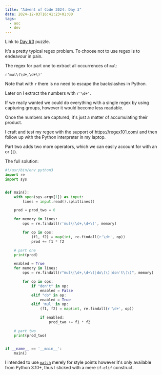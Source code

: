 ```yaml
---
title: "Advent of Code 2024: Day 3"
date: 2024-12-03T16:41:23+01:00
tags:
  - aoc
  - dev
---
```


Link to [Day #3](https://adventofcode.com/2024/day/3) puzzle.


It's a pretty typical regex problem.
To choose not to use regex is to endeavour in pain.

The regex for part one to extract all occurrences of `mul`:

```python3
r'mul\(\d+,\d+\)'
```

Note that with `r` there is no need to escape the backslashes in Python.

Later on I extract the numbers with `r'\d+'`.

If we really wanted we could do everything with a single regex by using
capturing groups, however it would become less readable.

Once the numbers are captured, it's just a matter of accumulating their product.

I craft and test my regex with the support of https://regex101.com/ and then
follow up with the Python interpreter in my laptop.

Part two adds two more operators, which we can easily account for with an or
(`|`).

The full solution:

```python
#!/usr/bin/env python3
import re
import sys


def main():
    with open(sys.argv[1]) as input:
        lines = input.read().splitlines()

    prod = prod_two = 0

    for memory in lines:
        ops = re.findall(r'mul\(\d+,\d+\)', memory)

        for op in ops:
            (f1, f2) = map(int, re.findall(r'\d+', op))
            prod += f1 * f2

    # part one
    print(prod)

    enabled = True
    for memory in lines:
        ops = re.findall(r"mul\(\d+,\d+\)|do\(\)|don't\(\)", memory)

        for op in ops:
            if "don't" in op:
                enabled = False
            elif "do" in op:
                enabled = True
            elif 'mul' in op:
                (f1, f2) = map(int, re.findall(r'\d+', op))

                if enabled:
                    prod_two += f1 * f2

    # part two
    print(prod_two)


if __name__ == '__main__':
    main()
```

I intended to use [`match`](https://docs.python.org/3/whatsnew/3.10.html) merely
for style points however it's only available from Python 3.10+, thus I sticked
  with a mere `if-elif` construct.

